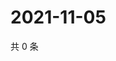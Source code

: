 # 2021-11-05

共 0 条

<!-- BEGIN WEIBO -->
<!-- 最后更新时间 Fri Nov 05 2021 13:10:14 GMT+0800 (China Standard Time) -->

<!-- END WEIBO -->
